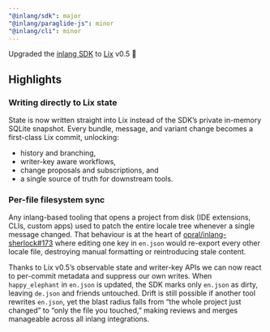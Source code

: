 ```yaml
---
"@inlang/sdk": major
"@inlang/paraglide-js": minor
"@inlang/cli": minor
---
```


Upgraded the [inlang SDK](https://github.com/opral/inlang-sdk) to [Lix](https://lix.dev/) v0.5 🎉 

## Highlights

### Writing directly to Lix state

State is now written straight into Lix instead of the SDK’s private in-memory SQLite snapshot. Every bundle, message, and variant change becomes a first-class Lix commit, unlocking:

- history and branching,
- writer-key aware workflows,
- change proposals and subscriptions, and
- a single source of truth for downstream tools.

### Per-file filesystem sync

Any inlang-based tooling that opens a project from disk (IDE extensions, CLIs, custom apps) used to patch the entire locale tree whenever a single message changed. That behaviour is at the heart of [opral/inlang-sherlock#173](https://github.com/opral/inlang-sherlock/issues/173) where editing one key in `en.json` would re-export every other locale file, destroying manual formatting or reintroducing stale content.

Thanks to Lix v0.5’s observable state and writer-key APIs we can now react to per-commit metadata and suppress our own writes. When `happy_elephant` in `en.json` is updated, the SDK marks only `en.json` as dirty, leaving `de.json` and friends untouched. Drift is still possible if another tool rewrites `en.json`, yet the blast radius falls from “the whole project just changed” to “only the file you touched,” making reviews and merges manageable across all inlang integrations.


